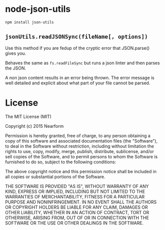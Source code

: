 # node-json-utils

``npm install json-utils``

## ``jsonUtils.readJSONSync(fileName[, options])``

Use this method if you are fedup of the cryptic error that JSON.parse()
gives you.

Behaves the same as ``fs.readFileSync`` but runs a json linter and then
parses the JSON.

A non json content results in an error being thrown. The error message
is well detailed and explicit about what part of your file cannot be
parsed.



# License

The MIT License (MIT)

Copyright (c) 2015 Nearform

Permission is hereby granted, free of charge, to any person obtaining a copy
of this software and associated documentation files (the "Software"), to deal
in the Software without restriction, including without limitation the rights
to use, copy, modify, merge, publish, distribute, sublicense, and/or sell
copies of the Software, and to permit persons to whom the Software is
furnished to do so, subject to the following conditions:

The above copyright notice and this permission notice shall be included in
all copies or substantial portions of the Software.

THE SOFTWARE IS PROVIDED "AS IS", WITHOUT WARRANTY OF ANY KIND, EXPRESS OR
IMPLIED, INCLUDING BUT NOT LIMITED TO THE WARRANTIES OF MERCHANTABILITY,
FITNESS FOR A PARTICULAR PURPOSE AND NONINFRINGEMENT. IN NO EVENT SHALL THE
AUTHORS OR COPYRIGHT HOLDERS BE LIABLE FOR ANY CLAIM, DAMAGES OR OTHER
LIABILITY, WHETHER IN AN ACTION OF CONTRACT, TORT OR OTHERWISE, ARISING FROM,
OUT OF OR IN CONNECTION WITH THE SOFTWARE OR THE USE OR OTHER DEALINGS IN
THE SOFTWARE.
